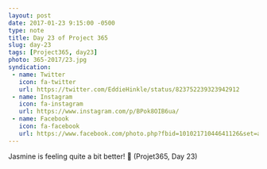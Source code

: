 ```yaml
---
layout: post
date: 2017-01-23 9:15:00 -0500
type: note
title: Day 23 of Project 365
slug: day-23
tags: [Project365, day23]
photo: 365-2017/23.jpg
syndication:
 - name: Twitter
   icon: fa-twitter
   url: https://twitter.com/EddieHinkle/status/823752239323942912
 - name: Instagram
   icon: fa-instagram
   url: https://www.instagram.com/p/BPok8OIB6ua/
 - name: Facebook
   icon: fa-facebook
   url: https://www.facebook.com/photo.php?fbid=10102171044641126&set=a.10102131355967546.1073741838.19506647
---
```

Jasmine is feeling quite a bit better! 🙌 (Projet365, Day 23)